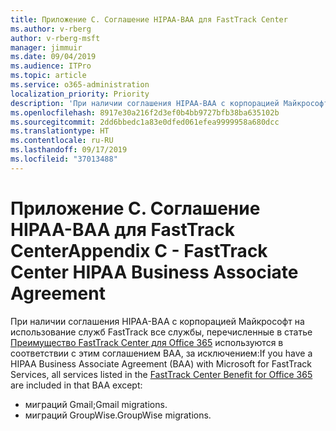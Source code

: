```yaml
---
title: Приложение C. Соглашение HIPAA-BAA для FastTrack Center
ms.author: v-rberg
author: v-rberg-msft
manager: jimmuir
ms.date: 09/04/2019
ms.audience: ITPro
ms.topic: article
ms.service: o365-administration
localization_priority: Priority
description: 'При наличии соглашения HIPAA-BAA с корпорацией Майкрософт на использование служб FastTrack в это соглашение включаются все службы, перечисленные в списке FastTrack Center Benefit for Office 365, за исключением:'
ms.openlocfilehash: 8917e30a216f2d3ef0b4bb9727bfb38ba635102b
ms.sourcegitcommit: 2dd6bbedc1a83e0dfed061efea9999958a680dcc
ms.translationtype: HT
ms.contentlocale: ru-RU
ms.lasthandoff: 09/17/2019
ms.locfileid: "37013488"
---
```

# <a name="appendix-c---fasttrack-center-hipaa-business-associate-agreement"></a><span data-ttu-id="243a9-103">Приложение C. Соглашение HIPAA-BAA для FastTrack Center</span><span class="sxs-lookup"><span data-stu-id="243a9-103">Appendix C - FastTrack Center HIPAA Business Associate Agreement</span></span>

<span data-ttu-id="243a9-104">При наличии соглашения HIPAA-BAA с корпорацией Майкрософт на использование служб FastTrack все службы, перечисленные в статье [Преимущество FastTrack Center для Office 365](O365-fasttrack-benefit-for-office-365.md) используются в соответствии с этим соглашением BAA, за исключением:</span><span class="sxs-lookup"><span data-stu-id="243a9-104">If you have a HIPAA Business Associate Agreement (BAA) with Microsoft for FastTrack Services, all services listed in the [FastTrack Center Benefit for Office 365](O365-fasttrack-benefit-for-office-365.md) are included in that BAA except:</span></span> 
  
- <span data-ttu-id="243a9-105">миграций Gmail;</span><span class="sxs-lookup"><span data-stu-id="243a9-105">Gmail migrations.</span></span>   
- <span data-ttu-id="243a9-106">миграций GroupWise.</span><span class="sxs-lookup"><span data-stu-id="243a9-106">GroupWise migrations.</span></span>
    

